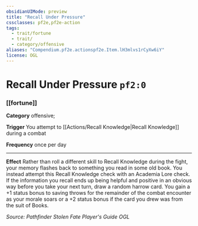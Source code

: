 ```yaml
---
obsidianUIMode: preview
title: "Recall Under Pressure"
cssclasses: pf2e,pf2e-action
tags:
  - trait/fortune
  - trait/
  - category/offensive
aliases: "Compendium.pf2e.actionspf2e.Item.lH3mlvs1rCyXw6iY"
license: OGL
---
```

# Recall Under Pressure `pf2:0`

### [[fortune]]

**Category** offensive; 




**Trigger** You attempt to [[Actions/Recall Knowledge|Recall Knowledge]] during a combat

**Frequency** once per day

* * *

**Effect** Rather than roll a different skill to Recall Knowledge during the fight, your memory flashes back to something you read in some old book. You instead attempt this Recall Knowledge check with an Academia Lore check. If the information you recall ends up being helpful and positive in an obvious way before you take your next turn, draw a random harrow card. You gain a +1 status bonus to saving throws for the remainder of the combat encounter as your morale soars or a +2 status bonus if the card you drew was from the suit of Books.

*Source: Pathfinder Stolen Fate Player's Guide*
*OGL*